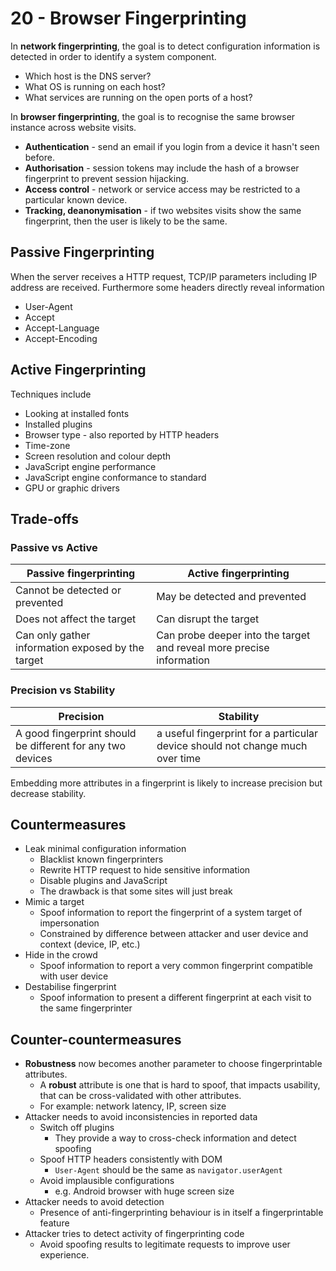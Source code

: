 # 20 - Browser Fingerprinting

In **network fingerprinting**, the goal is to detect configuration information is detected in order to identify a system component. 

- Which host is the DNS server?
- What OS is running on each host?
- What services are running on the open ports of a host?

In **browser fingerprinting**, the goal is to recognise the same browser instance across website visits. 

- **Authentication** - send an email if you login from a device it hasn't seen before.
- **Authorisation** - session tokens may include the hash of a browser fingerprint to prevent session hijacking.
- **Access control** - network or service access may be restricted to a particular known device.
- **Tracking, deanonymisation** - if two websites visits show the same fingerprint, then the user is likely to be the same.

## Passive Fingerprinting

When the server receives a HTTP request, TCP/IP parameters including IP address are received. Furthermore some headers directly reveal information

- User-Agent
- Accept
- Accept-Language
- Accept-Encoding

## Active Fingerprinting

Techniques include

- Looking at installed fonts
- Installed plugins
- Browser type - also reported by HTTP headers
- Time-zone
- Screen resolution and colour depth
- JavaScript engine performance
- JavaScript engine conformance to standard
- GPU or graphic drivers

## Trade-offs

### Passive vs Active

| Passive fingerprinting                            | Active fingerprinting                                        |
| ------------------------------------------------- | ------------------------------------------------------------ |
| Cannot be detected or prevented                   | May be detected and prevented                                |
| Does not affect the target                        | Can disrupt the target                                       |
| Can only gather information exposed by the target | Can probe deeper into the target and reveal more precise information |

### Precision vs Stability

| Precision                                                  | Stability                                                    |
| ---------------------------------------------------------- | ------------------------------------------------------------ |
| A good fingerprint should be different for any two devices | a useful fingerprint for a particular device should not change much over time |

Embedding more attributes in a fingerprint is likely to increase precision but decrease stability.

## Countermeasures

- Leak minimal configuration information
  - Blacklist known fingerprinters
  - Rewrite HTTP request to hide sensitive information
  - Disable plugins and JavaScript
  - The drawback is that some sites will just break
- Mimic a target
  - Spoof information to report the fingerprint of a system target of impersonation
  - Constrained by difference between attacker and user device and context (device, IP, etc.)
- Hide in the crowd
  - Spoof information to report a very common fingerprint compatible with user device
- Destabilise fingerprint
  - Spoof information to present a different fingerprint at each visit to the same fingerprinter

## Counter-countermeasures

- **Robustness** now  becomes another parameter to choose fingerprintable attributes.
  - A **robust** attribute is one that is hard to spoof, that impacts usability, that can be cross-validated with other attributes.
  - For example: network latency, IP, screen size
- Attacker needs to avoid inconsistencies in reported data
  - Switch off plugins
    - They provide a way to cross-check information and detect spoofing
  - Spoof HTTP headers consistently with DOM
    - `User-Agent` should be the same as `navigator.userAgent`
  - Avoid implausible configurations
    - e.g. Android browser with huge screen size
- Attacker needs to avoid detection
  - Presence of anti-fingerprinting behaviour is in itself a fingerprintable feature
- Attacker tries to detect activity of fingerprinting code
  - Avoid spoofing results to legitimate requests to improve user experience.